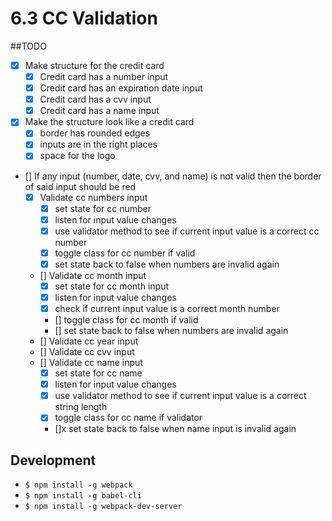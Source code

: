 # 6.3 CC Validation

##TODO
- [x] Make structure for the credit card
  - [x] Credit card has a number input
  - [x] Credit card has an expiration date input
  - [x] Credit card has a cvv input
  - [x] Credit card has a name input
- [x] Make the structure look like a credit card
  - [x] border has rounded edges
  - [x] inputs are in the right places
  - [x] space for the logo
- [] If any input (number, date, cvv, and name) is not valid
     then the border of said input should be red
  - [x] Validate cc numbers input
    - [x] set state for cc number
    - [x] listen for input value changes
    - [x] use validator method to see if current
         input value is a correct cc number
    - [x] toggle class for cc number if valid
    - [x] set state back to false when numbers are
          invalid again
  - [] Validate cc month input
    - [x] set state for cc month input
    - [x] listen for input value changes
    - [x] check if current input value is a correct
         month number
    - [] toggle class for cc month if valid
    - [] set state back to false when numbers are
         invalid again
  - [] Validate cc year input
  - [] Validate cc cvv input
  - [] Validate cc name input
    - [x] set state for cc name
    - [x] listen for input value changes
    - [x] use validator method to see if current
         input value is a correct string length
    - [x] toggle class for cc name if validator
    - []x set state back to false when name input is
         invalid again

## Development
  - `$ npm install -g webpack`
  - `$ npm install -g babel-cli`
  - `$ npm install -g webpack-dev-server`
